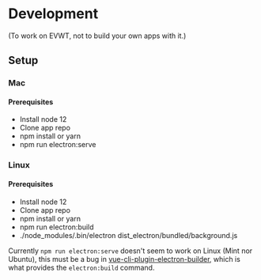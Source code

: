 # Development

(To work on EVWT, not to build your own apps with it.)

## Setup

### Mac

#### Prerequisites
- Install node 12
- Clone app repo
- npm install or yarn
- npm run electron:serve

### Linux

#### Prerequisites
- Install node 12
- Clone app repo
- npm install or yarn
- npm run electron:build
- ./node_modules/.bin/electron dist_electron/bundled/background.js

Currently `npm run electron:serve` doesn't seem to work on Linux (Mint nor Ubuntu), this must be a bug in [vue-cli-plugin-electron-builder](https://github.com/nklayman/vue-cli-plugin-electron-builder), which is what provides the `electron:build` command.